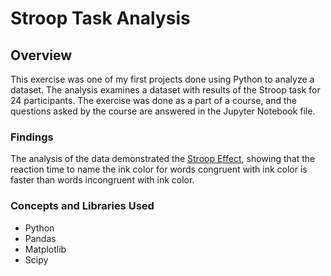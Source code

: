 # Stroop Task Analysis

## Overview
This exercise was one of my first projects done using Python to analyze a dataset. The analysis examines a dataset with results of the Stroop task for 24 participants. The exercise was done as a part of a course, and the questions asked by the course are answered in the Jupyter Notebook file.

### Findings
The analysis of the data demonstrated the [Stroop Effect](https://www.verywellmind.com/what-is-the-stroop-effect-2795832), showing that the reaction time to name the ink color for words congruent with ink color is faster than words incongruent with ink color.

### Concepts and Libraries Used
- Python
- Pandas
- Matplotlib
- Scipy
